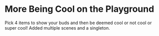 # More Being Cool on the Playground

Pick 4 items to show your buds and then be deemed cool or not cool or super cool! Added multiple scenes and a singleton. 
